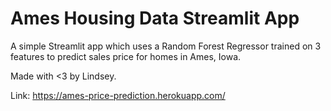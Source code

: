 # Ames Housing Data Streamlit App

A simple Streamlit app which uses a Random Forest Regressor trained on 3 features to predict sales price for homes in Ames, Iowa.

Made with <3 by Lindsey.

Link: https://ames-price-prediction.herokuapp.com/
